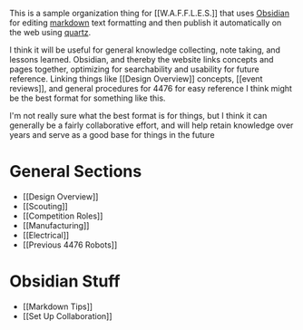 This is a sample organization thing for [[W.A.F.F.L.E.S.]] that uses [Obsidian](https://obsidian.md/) for editing [markdown](https://en.wikipedia.org/wiki/Markdown) text formatting and then publish it automatically on the web using [quartz](https://github.com/jackyzha0/quartz).

I think it will be useful for general knowledge collecting, note taking, and lessons learned. Obsidian, and thereby the website links concepts and pages together, optimizing for searchability and usability for future reference. Linking things like [[Design Overview]] concepts, [[event reviews]], and general procedures for 4476 for easy reference I think might be the best format for something like this.

I'm not really sure what the best format is for things, but I think it can generally be a fairly collaborative effort, and will help retain knowledge over years and serve as a good base for things in the future

# General Sections

- [[Design Overview]]
- [[Scouting]]
- [[Competition Roles]]
- [[Manufacturing]]
- [[Electrical]]
- [[Previous 4476 Robots]]

# Obsidian Stuff

- [[Markdown Tips]]
- [[Set Up Collaboration]]

